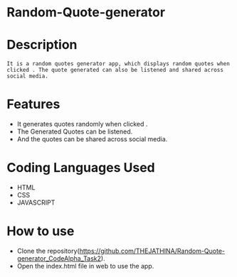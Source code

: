 # Random-Quote-generator
# Description
    
    It is a random quotes generator app, which displays random quotes when clicked . The quote generated can also be listened and shared across social media.

# Features
   
   * It generates quotes randomly when clicked .
   * The Generated Quotes can be listened.
   * And the quotes can be shared across social media.

# Coding Languages Used

   * HTML
   * CSS
   * JAVASCRIPT

# How to use

   * Clone the repository(https://github.com/THEJATHINA/Random-Quote-generator_CodeAlpha_Task2).
   * Open the index.html file in web to use the app.
 
